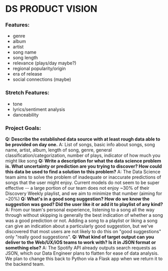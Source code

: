 # DS PRODUCT VISION #

### Features: ###
- genre
- album
- artist
- song name
- song length
- relevance (plays/day maybe?)
- regional popularity/origin
- era of release
- social connections (maybe)

### Stretch Features: ###
- tone
- lyrics/sentiment analysis
- danceability


### Project Goals: ###
**Q: Describe the established data source with at least rough data able to be provided on day one.**
A: List of songs, basic info about songs, song name, artist, album, length of song, genre, general classification/categorization, number of plays, indicator of how much you might like song
**Q: Write a description for what the data science problem is. What uncertainty or prediction are you trying to discover? How could this data be used to find a solution to this problem?**
A: The Data Science team aims to solve the problem of inadequate or inaccurate predictions of songs that the user might enjoy. Current models do not seem to be super effective -- a large portion of our team does not enjoy ~30% of their Discovery Weekly playlist, and we aim to minimize that number (aiming for ~20%)
**Q: What's in a good song suggestion? How do we know the suggestion was good? Did the user like it or add it to playlist of any kind?**
A: From our team's personal experience, listening to a song all the way through without skipping is generally the best indication of whether a song was a good prediction or not. Adding a song to a playlist or liking a song can give an indication about a particularly good suggestion, but we've discovered that most users are not likely to do this on "good suggestions" only "really good suggestions".
**Q: What kind of target output can you deliver to the Web/UX/iOS teams to work with? Is it in JSON format or something else?**
A: The Spotify API already outputs search requests as JSON, which our Data Engineer plans to flatten for ease of data analysis. We plan to change this back to Python via a Flask app when we return it to the backend team. 